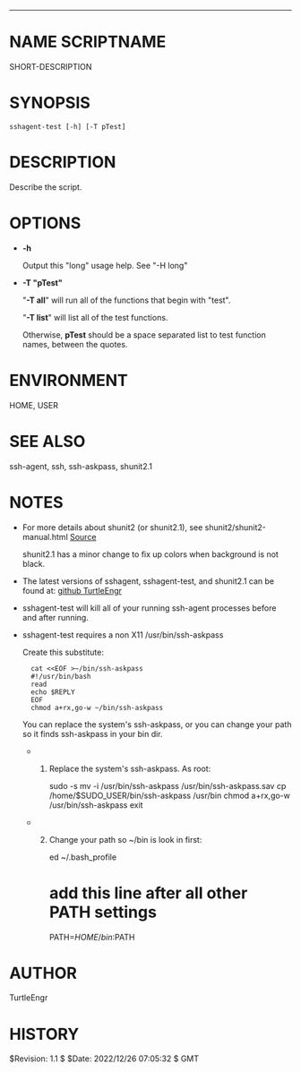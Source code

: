<div>
    <hr/>
</div>

# NAME SCRIPTNAME

SHORT-DESCRIPTION

# SYNOPSIS

    sshagent-test [-h] [-T pTest]

# DESCRIPTION

Describe the script.

# OPTIONS

- **-h**

    Output this "long" usage help. See "-H long"

- **-T "pTest"**

    "**-T all**" will run all of the functions that begin with "test".

    "**-T list**" will list all of the test functions.

    Otherwise, **pTest** should be a space separated list to test function
    names, between the quotes.

# ENVIRONMENT

HOME, USER

# SEE ALSO

ssh-agent, ssh, ssh-askpass, shunit2.1

# NOTES

- For more details about shunit2 (or shunit2.1), see
shunit2/shunit2-manual.html [Source](https://github.com/kward/shunit2)

    shunit2.1 has a minor change to fix up colors when background is not black.

- The latest versions of sshagent, sshagent-test, and shunit2.1 can be
found at:
[github TurtleEngr](https://github.com/TurtleEngr/my-utility-scripts/tree/develop/bin)
- sshagent-test will kill all of your running ssh-agent processes before
and after running.
- sshagent-test requires a non X11 /usr/bin/ssh-askpass

    Create this substitute:

        cat <<EOF >~/bin/ssh-askpass
        #!/usr/bin/bash
        read
        echo $REPLY
        EOF
        chmod a+rx,go-w ~/bin/ssh-askpass

    You can replace the system's ssh-askpass, or you can change your path
    so it finds ssh-askpass in your bin dir.

    - 1. Replace the system's ssh-askpass. As root:

            sudo -s
            mv -i /usr/bin/ssh-askpass /usr/bin/ssh-askpass.sav
            cp /home/$SUDO_USER/bin/ssh-askpass /usr/bin
            chmod a+rx,go-w /usr/bin/ssh-askpass
            exit

    - 2. Change your path so ~/bin is look in first:

            ed ~/.bash_profile
            # add this line after all other PATH settings
            PATH=$HOME/bin:$PATH

# AUTHOR

TurtleEngr

# HISTORY

$Revision: 1.1 $ $Date: 2022/12/26 07:05:32 $ GMT
